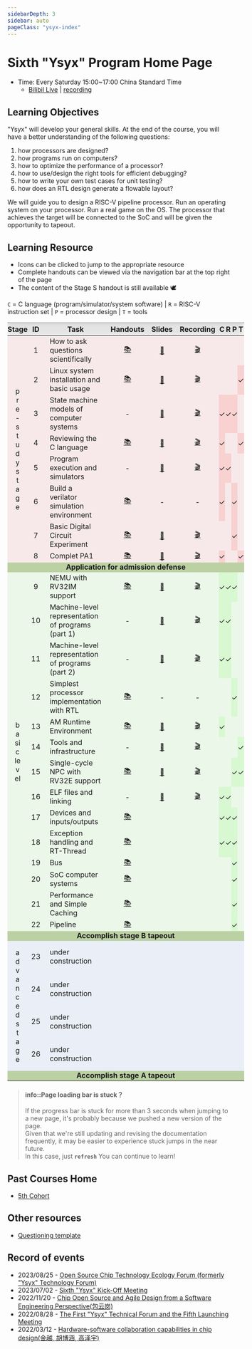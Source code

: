 ```yaml
---
sidebarDepth: 3
sidebar: auto
pageClass: "ysyx-index"
---
```


<!-- # 第六期"一生一芯"课程主页 -->
# Sixth "Ysyx" Program Home Page

<!-- * 课时: 每周六15:00~17:00
  * [B站直播](https://live.bilibili.com/24416626) | [录播链接](https://space.bilibili.com/2107852263/channel/collectiondetail?sid=1523995) -->
* Time: Every Saturday 15:00~17:00 China Standard Time
  * [Bilibil Live](https://live.bilibili.com/24416626) | [recording](https://space.bilibili.com/2107852263/channel/collectiondetail?sid=1523995)

<!-- ## 学习目标 -->
## Learning Objectives

<!-- "一生一芯"将会培养大家的综合能力.
大家完成学习之后, 将会对以下问题有一定的认识:
1. 处理器是如何设计的?
1. 程序是如何在计算机上运行的?
1. 如何对处理器的性能进行优化?
1. 如何使用/设计正确的工具高效地进行调试?
1. 如何自己编写测试用例进行单元测试?
1. RTL设计如何生成可流片的版图? -->
"Ysyx" will develop your general skills.
At the end of the course, you will have a better understanding of the following questions:
1. how processors are designed?
1. how programs run on computers?
1. how to optimize the performance of a processor?
1. how to use/design the right tools for efficient debugging?
1. how to write your own test cases for unit testing?
1. how does an RTL design generate a flowable layout?

<!-- 我们将会引导大家设计一款RISC-V流水线处理器,
并在自己设计的处理器上运行操作系统,
在操作系统上运行真实游戏.
达成指标的处理器将可以接入到SoC, 并获得流片机会. -->
We will guide you to design a RISC-V pipeline processor.
Run an operating system on your processor.
Run a real game on the OS.
The processor that achieves the target will be connected to the SoC and will be given the opportunity to tapeout.

<!-- ## 教学资源 -->
## Learning Resource

<!-- * 可点击图标跳转到相应资源
* 完整的讲义可通过页面右上方导航栏查看
* S阶段讲义内容仍然在🕊 -->
* Icons can be clicked to jump to the appropriate resource
* Complete handouts can be viewed via the navigation bar at the top right of the page
* The content of the Stage S handout is still available 🕊

<!-- `C` = C语言(程序/模拟器/系统软件) | `R` = RISC-V指令集 | `P` = 处理器设计 | `T` = 工具 -->
`C` = C language (program/simulator/system software) | `R` = RISC-V instruction set | `P` = processor design | `T` = tools

<style scoped type="text/css">
	@media (max-width: 719px) {
		table {
			font-size: 3vw
		}
	}
	@media (min-width: 720px) {
		[task] {
			width: 20em
		}
	}
	table {
		display: table;
		vertical-align: center;
		counter-reset: week;
	}
	table > * {
		min-width: 100%;
	}
	td {
		vertical-align: center;
		text-align: center;
	}
	table [_],
	table [x] {
		padding: 0;
		width: 3.6em;
	}
	[stage-title] {
		word-break:break-all;
		padding: 1em;
	}
	thead {
		position: sticky;
		/* Don't forget this, required for the stickiness */
		top: var(--navbar-height);
		/* Styles */
		padding-top: 0.5em;
		padding-bottom: 0.5em;
		backdrop-filter: contrast(0.5) blur(4px) brightness(120%);
	}
	[task] {
		padding-left: 0.8em;
		padding-right: 0.8em;
		text-align: left;
	}
	/* Auto increment number inside week column */
	[week] {
		width: 2.1em;
	}
	td[week]::before {
		counter-increment: week;
		content: counter(week);
	}
	/* Place a checkmark inside <td x> (short hand for <td xked>) */
	td[x]::before {
		content: '✓';
	}
	td[x] {
		background-color: hsla(var(--hue), calc(2 * var(--saturation)), 50%, 0.1) !important;
	}
	/* Coloring by style */
	.Achievement td {
		font-weight: bold;
		line-height: 1em;
		background-color: hsla(100, 100%, 30%, 0.3) !important;
		/* border-left: 12px Green solid; */
	}
	tbody > tr {
		--hue: 0;
		--saturation: 50%;
		background-color: hsla(var(--hue), var(--saturation), 50%, 0.1) !important;
	}
	.Prestudy {
		--hue: 000;
	}
	.Stage-B {
		--hue: 110;
	}
	.Stage-A {
		--hue: 220;
	}
	.Stage-S {
		--hue: 330;
	}
	.Other-Topic {
		--saturation: 0%;
	}
</style>
<table id="schedule-table">
	<thead>
		<tr>
			<th _>Stage</th> <th week>ID</th>
			<th>Task</th> <th>Handouts</th> <th>Slides</th> <th>Recording</th>
			<th _>C</th> <th _>R</th> <th _>P</th> <th _>T</th>
		</tr>
	</thead>
	<tbody>
		<tr class="Prestudy">
			<td stage-title rowspan="8">pre-study stage</td>
			<td week></td> <td task>How to ask questions scientifically</td>
            <td _><a href="2306/prestudy/0.1.html" target="_blank">📚</a></td>
            <td _><a href="https://ysyx.oscc.cc/slides/2306/01.html#/" target="_blank">📰</a></td>
            <td _><a href="https://www.bilibili.com/video/BV14F411975K" target="_blank">🎬</a></td>
			<td _></td> <td _></td> <td _></td> <td _></td>
		</tr>
		<tr class="Prestudy">
			<td week></td> <td task>Linux system installation and basic usage</td>
            <td _><a href="2306/prestudy/0.2.html" target="_blank">📚</a></td>
            <td _><a href="https://ysyx.oscc.cc/slides/2306/02.html#/" target="_blank">📰</a></td>
            <td _><a href="https://www.bilibili.com/video/BV1vF4119726" target="_blank">🎬</a></td>
			<td _></td> <td _></td> <td _></td> <td x></td>
		</tr>
		<tr class="Prestudy">
			<td week></td> <td task>State machine models of computer systems</td>
            <td _> - </td>
            <td _><a href="https://ysyx.oscc.cc/slides/2306/03.html#/" target="_blank">📰</a></td>
            <td _><a href="https://www.bilibili.com/video/BV1oN411Y7FK" target="_blank">🎬</a></td>
			<td x></td> <td x></td> <td x></td> <td _></td>
		</tr>
		<tr class="Prestudy">
			<td week></td> <td task>Reviewing the C language</td>
            <td _><a href="2306/prestudy/0.3.html" target="_blank">📚</a></td>
            <td _><a href="https://ysyx.oscc.cc/slides/2306/04.html#/" target="_blank">📰</a></td>
            <td _><a href="https://www.bilibili.com/video/BV13z4y147mB" target="_blank">🎬</a></td>
			<td x></td> <td _></td> <td _></td> <td x></td>
		</tr>
		<tr class="Prestudy">
			<td week></td> <td task>Program execution and simulators</td>
            <td _> - </td>
            <td _><a href="https://ysyx.oscc.cc/slides/2306/05.html#/" target="_blank">📰</a></td>
            <td _><a href="https://www.bilibili.com/video/BV1Rm4y1p7Cg" target="_blank">🎬</a></td>
			<td x></td> <td x></td> <td _></td> <td _></td>
		</tr>
		<tr class="Prestudy">
			<td week></td> <td task>Build a verilator simulation environment</td>
            <td _><a href="2306/prestudy/0.4.html" target="_blank">📚</a></td>
            <td _> - </td>
            <td _> - </td>
			<td x></td> <td _></td> <td x></td> <td _></td>
		</tr>
		<tr class="Prestudy">
			<td week></td> <td task>Basic Digital Circuit Experiment</td>
            <td _><a href="2306/prestudy/0.5.html" target="_blank">📚</a></td>
            <td _><a href="https://ysyx.oscc.cc/slides/2306/06.html#/" target="_blank">📰</a></td>
            <td _><a href="https://www.bilibili.com/video/BV1ZH4y1Q7Cv" target="_blank">🎬</a></td>
			<td _></td> <td _></td> <td x></td> <td _></td>
		</tr>
		<tr class="Prestudy">
			<td week></td> <td task>Complet PA1</td>
            <td _><a href="2306/prestudy/0.6.html" target="_blank">📚</a></td>
            <td _><a href="https://ysyx.oscc.cc/slides/2306/07.html#/" target="_blank">📰</a></td>
            <td _><a href="https://www.bilibili.com/video/BV1up4y1j7Ji" target="_blank">🎬</a></td>
			<td x></td> <td _></td> <td _></td> <td x></td>
		</tr>
		<tr class="Achievement">
			<td colspan="10"><i class="fa fa-flag"></i>Application for admission defense</td>
		</tr>
		<tr class="Stage-B">
			<td stage-title rowspan="14">basic level</td>
			<td week></td> <td task>NEMU with RV32IM support</td>
            <td _><a href="2306/baseline/1.1.html" target="_blank">📚</a></td>
            <td _><a href="https://ysyx.oscc.cc/slides/2306/08.html#/" target="_blank">📰</a></td>
            <td _><a href="https://www.bilibili.com/video/BV15h4y1A7Up" target="_blank">🎬</a></td>
			<td x></td> <td x></td> <td x></td> <td _></td>
		</tr>
		<tr class="Stage-B">
			<td week></td> <td task>Machine-level representation of programs (part 1)</td>
            <td _> - </td>
            <td _><a href="https://ysyx.oscc.cc/slides/2306/09.html#/" target="_blank">📰</a></td>
            <td _><a href="https://www.bilibili.com/video/BV1ow411275B" target="_blank">🎬</a></td>
			<td x></td> <td x></td> <td _></td> <td _></td>
		</tr>
		<tr class="Stage-B">
			<td week></td> <td task>Machine-level representation of programs (part 2)</td>
            <td _> - </td>
            <td _><a href="https://ysyx.oscc.cc/slides/2306/10.html#/" target="_blank">📰</a></td>
            <td _><a href="https://www.bilibili.com/video/BV19H4y1d7Yi" target="_blank">🎬</a></td>
			<td x></td> <td x></td> <td _></td> <td _></td>
		</tr>
		<tr class="Stage-B">
			<td week></td> <td task>Simplest processor implementation with RTL</td>
            <td _><a href="2306/baseline/1.2.html" target="_blank">📚</a></td>
            <td _> - </td>
            <td _> - </td>
			<td _></td> <td _></td> <td x></td> <td _></td>
		</tr>
		<tr class="Stage-B">
			<td week></td> <td task>AM Runtime Environment</td>
            <td _><a href="2306/baseline/1.3.html" target="_blank">📚</a></td>
            <td _><a href="https://ysyx.oscc.cc/slides/2306/11.html#/" target="_blank">📰</a></td>
            <td _><a href="https://www.bilibili.com/video/BV1Vu4y1s73Y" target="_blank">🎬</a></td>
			<td x></td> <td _></td> <td _></td> <td _></td>
		</tr>
		<tr class="Stage-B">
			<td week></td> <td task>Tools and infrastructure</td>
            <td _> - </td>
            <td _><a href="https://ysyx.oscc.cc/slides/2306/12.html#/" target="_blank">📰</a></td>
            <td _><a href="https://www.bilibili.com/video/BV1RM411Q7Au" target="_blank">🎬</a></td>
			<td _></td> <td _></td> <td _></td> <td x></td>
		</tr>
		<tr class="Stage-B">
			<td week></td> <td task>Single-cycle NPC with RV32E support</td>
            <td _><a href="2306/baseline/1.4.html" target="_blank">📚</a></td>
            <td _><a href="https://ysyx.oscc.cc/slides/2306/13.html#/" target="_blank">📰</a></td>
            <td _><a href="https://www.bilibili.com/video/BV1rc411f7mK" target="_blank">🎬</a></td>
			<td _></td> <td _></td> <td x></td> <td x></td>
		</tr>
		<tr class="Stage-B">
			<td week></td> <td task>ELF files and linking</td>
            <td _> - </td>
            <td _><a href="https://ysyx.oscc.cc/slides/2306/14.html#/" target="_blank">📰</a></td>
            <td _><a href="https://www.bilibili.com/video/BV1Ly4y1w7hn" target="_blank">🎬</a></td>
			<td x></td> <td x></td> <td _></td> <td _></td>
		</tr>
		<tr class="Stage-B">
			<td week></td> <td task>Devices and inputs/outputs</td>
            <td _><a href="2306/baseline/1.5.html" target="_blank">📚</a></td>
            <td _> </td>
            <td _> </td>
			<td x></td> <td x></td> <td x></td> <td _></td>
		</tr>
		<tr class="Stage-B">
			<td week></td> <td task>Exception handling and RT-Thread</td>
            <td _><a href="2306/baseline/1.6.html" target="_blank">📚</a></td>
            <td _> </td>
            <td _> </td>
			<td x></td> <td x></td> <td x></td> <td _></td>
		</tr>
		<tr class="Stage-B">
			<td week></td> <td task>Bus</td>
            <td _><a href="2306/baseline/1.7.html" target="_blank">📚</a></td>
            <td _> </td>
            <td _> </td>
			<td _></td> <td _></td> <td x></td> <td _></td>
		</tr>
		<tr class="Stage-B">
			<td week></td> <td task>SoC computer systems</td>
            <td _><a href="2306/baseline/1.8.html" target="_blank">📚</a></td>
            <td _> </td>
            <td _> </td>
			<td _></td> <td _></td> <td x></td> <td _></td>
		</tr>
		<tr class="Stage-B">
			<td week></td> <td task>Performance and Simple Caching</td>
            <td _><a href="2306/baseline/1.9.html" target="_blank">📚</a></td>
            <td _> </td>
            <td _> </td>
			<td _></td> <td _></td> <td x></td> <td _></td>
		</tr>
		<tr class="Stage-B">
			<td week></td> <td task>Pipeline</td>
            <td _><a href="2306/baseline/1.10.html" target="_blank">📚</a></td>
            <td _> </td>
            <td _> </td>
			<td _></td> <td _></td> <td x></td> <td _></td>
		</tr>
		<tr class="Achievement">
			<td colspan="10"><i class="fa fa-flag"></i>Accomplish stage B tapeout</td>
		</tr>
		<tr class="Stage-A">
			<td stage-title rowspan="4">advanced stage</td>
			<td week></td> <td task>under construction</td>
            <td _> </td> <td _> </td> <td _> </td>
            <!-- 环境       工具       数电        微结构       软件 -->
			<td _></td> <td _></td> <td _></td> <td _></td>
		</tr>
		<tr class="Stage-A">
			<td week></td> <td task>under construction</td>
            <td _> </td> <td _> </td> <td _> </td>
            <!-- 环境       工具       数电        微结构       软件 -->
			<td _></td> <td _></td> <td _></td> <td _></td>
		</tr>
		<tr class="Stage-A">
			<td week></td> <td task>under construction</td>
            <td _> </td> <td _> </td> <td _> </td>
            <!-- 环境       工具       数电        微结构       软件 -->
			<td _></td> <td _></td> <td _></td> <td _></td>
		</tr>
		<tr class="Stage-A">
			<td week></td> <td task>under construction</td>
            <td _> </td> <td _> </td> <td _> </td>
            <!-- 环境       工具       数电        微结构       软件 -->
			<td _></td> <td _></td> <td _></td> <td _></td>
		</tr>
		<tr class="Achievement">
			<td colspan="10"><i class="fa fa-flag"></i>Accomplish stage A tapeout</td>
		</tr>
	</tbody>
</table>
<!-- End of table -->

<!-- > #### info::页面加载条卡住了？
>
> 跳转页面时, 如果进度条卡住 3 秒以上, 很可能是由于我们推送了网页版本更新.<br>
> 鉴于我们还在频繁更新、修订文档, 近期可能会比较容易遇到跳转卡住的情况.<br>
> 遇到这种情况, 只需要 __`刷新整个页面`__ 即可继续学习咯 -->
> #### info::Page loading bar is stuck？
>
> If the progress bar is stuck for more than 3 seconds when jumping to a new page, it's probably because we pushed a new version of the page.<br>
> Given that we're still updating and revising the documentation frequently, it may be easier to experience stuck jumps in the near future.<br>
> In this case, just __`refresh`__ You can continue to learn!

<!-- ## 往期课程主页

* [第五期](../2205/index.md) -->
## Past Courses Home

* [5th Cohort](../2205/index.md)

<!-- ## 其他资源

* [提问模板](../2205/misc/ask.md) -->
## Other resources

* [Questioning template](../2205/misc/ask.md)

<!-- ## 活动记录

* 2023/08/25 - [开源芯片技术生态论坛（原“一生一芯”技术论坛）](../events/20230825-2nd-tech-forum.md)
* 2023/07/02 - [第六期“一生一芯”启动会](https://space.bilibili.com/2107852263/channel/collectiondetail?sid=1497409)
* 2022/11/20 - [从软件工程视角看芯片开源与敏捷设计(包云岗)](https://www.bilibili.com/video/BV1Dd4y1474D/)
* 2022/08/28 - [第一届“一生一芯”技术论坛暨第五期启动会](../events/20220828-1st-tech-forum.md)
* 2022/03/12 - [软硬件协同能力在芯片设计中的应用(金越, 胡博涵, 高泽宇)](https://www.bilibili.com/video/BV1334y187zC/) -->
## Record of events

* 2023/08/25 - [Open Source Chip Technology Ecology Forum (formerly "Ysyx" Technology Forum)](../events/20230825-2nd-tech-forum.md)
* 2023/07/02 - [Sixth "Ysyx" Kick-Off Meeting](https://space.bilibili.com/2107852263/channel/collectiondetail?sid=1497409)
* 2022/11/20 - [Chip Open Source and Agile Design from a Software Engineering Perspective(包云岗)](https://www.bilibili.com/video/BV1Dd4y1474D/)
* 2022/08/28 - [The First "Ysyx" Technical Forum and the Fifth Launching Meeting](../events/20220828-1st-tech-forum.md)
* 2022/03/12 - [Hardware-software collaboration capabilities in chip design(金越, 胡博涵, 高泽宇)](https://www.bilibili.com/video/BV1334y187zC/)
